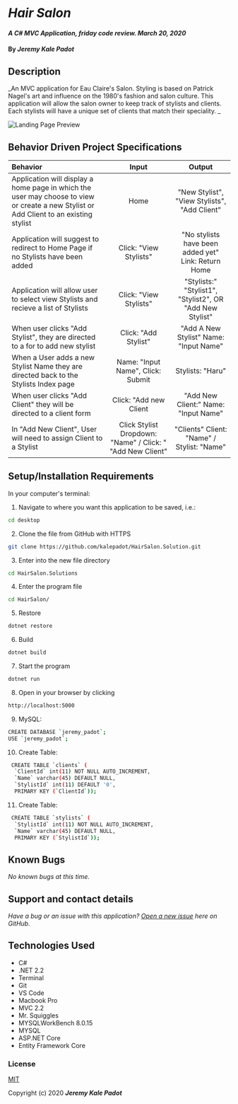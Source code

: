 # _Hair Salon_

#### _A C# MVC Application, friday code review. March 20, 2020_

#### By _**Jeremy Kale Padot**_


## Description

_An MVC application for Eau Claire's Salon. Styling is based on Patrick Nagel's art and influence on the 1980's fashion and salon culture. This application will allow the salon owner to keep track of stylists and clients. Each stylists will have a unique set of clients that match their speciality. _

![Landing Page Preview](https://images.curiator.com/images/t_x/art/a3944dc3b3622b098a9e6d1bae7efbba/patrick-nagel-untitled.jpg)



## Behavior Driven Project Specifications

| Behavior | Input | Output |
|:---|:---:|:---:|
| Application will display a home page in which the user may choose to view or create a new Stylist or Add Client to an existing stylist | Home | "New Stylist", "View Stylists", "Add Client" |
| Application will suggest to redirect to Home Page if no Stylists have been added | Click: "View Stylists" | "No stylists have been added yet" Link: Return Home |
| Application will allow user to select view Stylists and recieve a list of Stylists | Click: "View Stylists" | "Stylists:" "Stylist1", "Stylist2", OR "Add New Stylist"  |
| When user clicks "Add Stylist", they are directed to a for to add new stylist  | Click: "Add Stylist" | "Add A New Stylist" Name: "Input Name" |
| When a User adds a new Stylist Name they are directed back to the Stylists Index page | Name: "Input Name", Click: Submit | Stylists: "Haru" |
| When user clicks "Add Client" they will be directed to a client form | Click: "Add new Client | "Add New Client:" Name: "Input Name" |
| In "Add New Client", User will need to assign Client to a Stylist | Click Stylist Dropdown: "Name" / Click: " "Add New Client"   | "Clients" Client: "Name" / Stylist: "Name" |



## Setup/Installation Requirements

In your computer's terminal:

1. Navigate to where you want this application to be saved, i.e.:
```sh
cd desktop
```
2. Clone the file from GitHub with HTTPS
```sh
git clone https://github.com/kalepadot/HairSalon.Solution.git
```
3.  Enter into the new file directory
```sh
cd HairSalon.Solutions
```
4. Enter the program file
```sh
cd HairSalon/
```
5. Restore
```sh
dotnet restore
```
6. Build
```sh
dotnet build
```
7.  Start the program
```sh
dotnet run
```
8. Open in your browser by clicking
```sh
http://localhost:5000
```
9. MySQL:
```sh
CREATE DATABASE `jeremy_padot`;
USE `jeremy_padot`;
 ```
10. Create Table:
```sh
 CREATE TABLE `clients` (
  `ClientId` int(11) NOT NULL AUTO_INCREMENT,
  `Name` varchar(45) DEFAULT NULL,
  `StylistId` int(11) DEFAULT '0',
  PRIMARY KEY (`ClientId`));
```
11. Create Table:
```sh
 CREATE TABLE `stylists` (
  `StylistId` int(11) NOT NULL AUTO_INCREMENT,
  `Name` varchar(45) DEFAULT NULL,
  PRIMARY KEY (`StylistId`));
```








## Known Bugs

_No known bugs at this time._

## Support and contact details

_Have a bug or an issue with this application? [Open a new issue](https://github.com/kalepadot/HairSalon.Solution/issues) here on GitHub._

## Technologies Used

* C#
* .NET 2.2
* Terminal
* Git
* VS Code
* Macbook Pro
* MVC 2.2
* Mr. Squiggles
* MYSQLWorkBench 8.0.15
* MYSQL
* ASP.NET Core
* Entity Framework Core
### License

[MIT](https://choosealicense.com/licenses/mit/)

Copyright (c) 2020 **_Jeremy Kale Padot_**